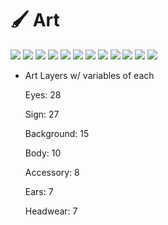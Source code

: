 # 🖌 Art

![](../../../.gitbook/assets/1.png) ![](../../../.gitbook/assets/2.png) ![](<../../../.gitbook/assets/3 (1).png>) ![](../../../.gitbook/assets/6.png) ![](../../../.gitbook/assets/8.png) ![](../../../.gitbook/assets/28.png) ![](../../../.gitbook/assets/30.png) ![](../../../.gitbook/assets/55.png) ![](../../../.gitbook/assets/63.png) ![](<../../../.gitbook/assets/81 (1).png>) ![](../../../.gitbook/assets/367.png) ![](../../../.gitbook/assets/unknown2.png)

*   Art Layers w/ variables of each

    Eyes: 28

    Sign: 27

    Background: 15

    Body: 10

    Accessory: 8

    Ears: 7

    Headwear: 7
